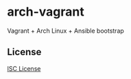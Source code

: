arch-vagrant
============

Vagrant + Arch Linux + Ansible bootstrap

License
-------

[ISC License](https://en.wikipedia.org/wiki/ISC_license)
